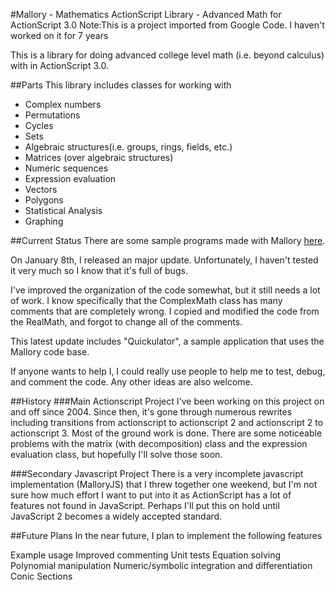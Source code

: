 #Mallory - Mathematics ActionScript Library - Advanced Math for ActionScript 3.0
Note:This is a project imported from Google Code. I haven't worked on it for 7 years

This is a library for doing advanced college level math (i.e. beyond calculus) with in ActionScript 3.0.

##Parts
This library includes classes for working with

 - Complex numbers
 - Permutations
 - Cycles
 - Sets
 - Algebraic structures(i.e. groups, rings, fields, etc.)
 - Matrices (over algebraic structures)
 - Numeric sequences
 - Expression evaluation
 - Vectors
 - Polygons
 - Statistical Analysis
 - Graphing

##Current Status
There are some sample programs made with Mallory [here](http://webfiles.berkeley.edu/~jhenry/mallory).

On January 8th, I released an major update. Unfortunately, I haven't tested it very much so I know that it's full of bugs.

I've improved the organization of the code somewhat, but it still needs a lot of work. I know specifically that the ComplexMath class has many comments that are completely wrong. I copied and modified the code from the RealMath, and forgot to change all of the comments.

This latest update includes "Quickulator", a sample application that uses the Mallory code base.

If anyone wants to help I, I could really use people to help me to test, debug, and comment the code. Any other ideas are also welcome.

##History
###Main Actionscript Project
I've been working on this project on and off since 2004. Since then, it's gone through numerous rewrites including transitions from actionscript to actionscript 2 and actionscript 2 to actionscript 3. Most of the ground work is done. There are some noticeable problems with the matrix (with decomposition) class and the expression evaluation class, but hopefully I'll solve those soon.

###Secondary Javascript Project
There is a very incomplete javascript implementation (MalloryJS) that I threw together one weekend, but I'm not sure how much effort I want to put into it as ActionScript has a lot of features not found in JavaScript. Perhaps I'll put this on hold until JavaScript 2 becomes a widely accepted standard.

##Future Plans
In the near future, I plan to implement the following features

Example usage
Improved commenting
Unit tests
Equation solving
Polynomial manipulation
Numeric/symbolic integration and differentiation
Conic Sections
